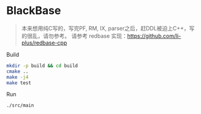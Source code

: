 # BlackBase

> 本来想用纯C写的，写完PF, RM, IX, parser之后，赶DDL被迫上C++，写的很乱，请勿参考。
> 请参考 redbase 实现：https://github.com/li-plus/redbase-cpp

Build

```sh
mkdir -p build && cd build
cmake ..
make -j4
make test
```

Run

```
./src/main
```
